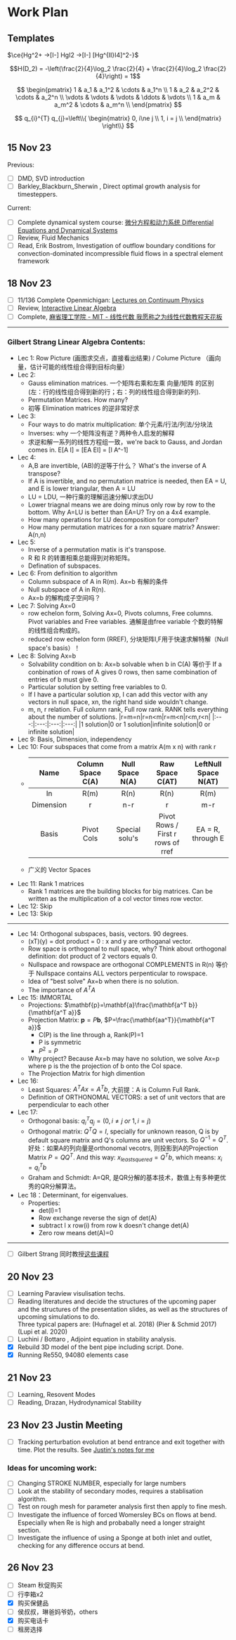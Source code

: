 # Work Plan
## Templates
$\ce{Hg^2+ ->[I-] HgI2 ->[I-] [Hg^{II}I4]^2-}$

$$H(D_2) = -\left(\frac{2}{4}\log_2 \frac{2}{4} + \frac{2}{4}\log_2 \frac{2}{4}\right) = 1$$
      
$$
  \begin{pmatrix}
  1 & a_1 & a_1^2 & \cdots & a_1^n \\
  1 & a_2 & a_2^2 & \cdots & a_2^n \\
  \vdots & \vdots & \vdots & \ddots & \vdots \\
  1 & a_m & a_m^2 & \cdots & a_m^n \\
  \end{pmatrix}
$$

$$
q_{i}^{T} q_{j}=\left\\{
\begin{matrix}
0, i\ne j \\
1, i =  j \\
\end{matrix}
\right\\}
$$

## 15 Nov 23
Previous:
- [ ] DMD, SVD introduction
- [ ] Barkley_Blackburn_Sherwin , Direct optimal growth analysis for timesteppers.

Current:
- [ ] Complete dynamical system course: [微分方程和动力系统 Differential Equations and Dynamical Systems]( https://www.bilibili.com/video/BV13e411N7Vt/?p=32&share_source=copy_web&vd_source=c7625a8fd7a15d5783e3cc2650543d45)
- [ ] Review, Fluid Mechanics
- [ ] Read, Erik Bostrom, Investigation of outflow boundary conditions for convection-dominated incompressible fluid flows in a spectral element framework

## 18 Nov 23
- [ ] 11/136 Complete Openmichigan: [Lectures on Continuum Physics](https://open.umich.edu/find/open-educational-resources/engineering/lectures-continuum-physics)
- [ ] Review, [Interactive Linear Algebra](https://textbooks.math.gatech.edu/ila/index.html)
- [ ] Complete, [麻省理工学院 - MIT - 线性代数 我愿称之为线性代数教程天花板](https://www.bilibili.com/video/BV16Z4y1U7oU/?spm_id_from=333.1007.top_right_bar_window_history.content.click&vd_source=87f333e21626c3c3bbbb43b6711d2d81)
---
 ### Gilbert Strang Linear Algebra Contents:
- Lec 1: Row Picture (画图求交点，直接看出结果) / Colume Picture （画向量，估计可能的线性组合得到目标向量）
- Lec 2:
  - Gauss elimination matrices. 一个矩阵右乘和左乘 向量/矩阵 的区别 (左：行的线性组合得到新的行；右：列的线性组合得到新的列).
  - Permutation Matrices. How many?
  - 初等 Elimination matrices 的逆非常好求 
- Lec 3:
  - Four ways to do matrix multiplication: 单个元素/行法/列法/分块法
  - Inverses: why 一个矩阵没有逆？两种令人启发的解释
  - 求逆和解一系列的线性方程组一致，we're back to Gauss, and Jordan comes in. E[A I] = [EA EI] = [I A^-1]
- Lec 4:
  - A,B are invertible, (AB)的逆等于什么？ What's the inverse of A transpose?
  - If A is invertible, and no permutation matrice is needed, then EA = U, and E is lower triangular, then A = LU
  - LU = LDU, 一种行乘的理解迅速分解U求出DU
  - Lower triagnal means we are doing minus only row by row to the bottom. Why A=LU is better than EA=U? Try on a 4x4 example.
  - How many operations for LU decomposition for computer?
  - How many permutation matrices for a nxn square matrix? Answer: A(n,n)
- Lec 5:
  - Inverse of a permutation matix is it's transpose.
  - R 和 R 的转置相乘总能得到对称矩阵。
  - Defination of subspaces.
- Lec 6: From definition to algorithm
  - Column subspace of A in R(m). Ax=b 有解的条件
  - Null subspace of A in R(n).
  - Ax=b 的解构成子空间吗？
- Lec 7: Solving Ax=0
  - row echelon form, Solving Ax=0, Pivots columns, Free columns. Pivot variables and Free variables. 通解是由free variable 个数的特解的线性组合构成的。
  - reduced row echelon form (RREF), 分块矩阵I,F用于快速求解特解（Null space's basis）！
- Lec 8: Solving Ax=b
  - Solvability condition on b: Ax=b solvable when b in C(A) 等价于 If a conbination of rows of A gives 0 rows, then same combination of entries of b must give 0.
  - Particular solution by setting free variables to 0.
  - If I have a particular solution xp, I can add this vector with any vectors in null space, xn, the right hand side wouldn't change.
  - m, n, r relation. Full column rank, Full row rank. RANK tells everything about the number of solutions.
       |r=m=n|r=n<m|r=m<n|r<m,r<n|
       |:---:|:---:|:---:|:---:|
       |1 solution|0 or 1 solution|infinite solution|0 or infinite solution|
- Lec 9: Basis, Dimension, independency
- Lec 10: Four subspaces that come from a matrix A(m x n) with rank r
  - |Name     |Column Space C(A)|Null Space N(A)|Raw Space C(AT)|LeftNull Space N(AT)|
    |:---:    |:---:            |:---:          |:---:                            |:---:               |
    |In       |R(m)             |R(n)           |R(n)                             |R(m)                |
    |Dimension|r                |n-r            |r                                |m-r                 |
    |Basis    |Pivot Cols       |Special solu's |Pivot Rows / First r rows of rref|EA = R, through E   |
      
  - 广义的 Vector Spaces
- Lec 11: Rank 1 matrices
  - Rank 1 matrices are the building blocks for big matrices. Can be written as the multiplication of a col vector times row vector.
- Lec 12: Skip
- Lec 13: Skip
---
- Lec 14: Orthogonal subspaces, basis, vectors. 90 degrees.
  - (xT)(y) = dot product = 0 : x and y are orthoganal vector.
  - Row space is orthogonal to null space, why? Think about orthogonal definition: dot product of 2 vectors equals 0.
  - Nullspace and rowspace are orthogonal COMPLEMENTS in R(n) 等价于 Nullspace contains ALL vectors perpenticular to rowspace.
  - Idea of "best solve" Ax=b when there is no solution.
  - The importance of $A^TA$
- Lec 15: IMMORTAL
  - Projections: $\mathbf{p}=\mathbf{a}\frac{\mathbf{a^T b}}{\mathbf{a^T a}}$
  - Projection Matrix: $\mathbf{p} = P \mathbf{b}$, $P=\frac{\mathbf{aa^T}}{\mathbf{a^T a}}$
    - C(P) is the line through a, Rank(P)=1
    - P is symmetric
    - $P^2=P$
  - Why project? Because Ax=b may have no solution, we solve Ax=p where p is the the projection of b onto the Col space.
  - The Projection Matrix for high dimention
- Lec 16:
  - Least Squares: $A^T Ax = A^T b$, 大前提：A is Column Full Rank.
  - Definition of ORTHONOMAL VECTORS: a set of unit vectors that are perpendicular to each other
- Lec 17:
  - Orthogonal basis: $q_{i}^{T} q_{j}=(0, i\ne j\ or\ 1, i=j)$
  - Orthogonal matrix: $Q^T Q=I$, specially for unknown reason, Q is by default square matrix and Q's columns are unit vectors. So $Q^{-1} = Q^T$.
    好处：如果A的列向量是orthonomal vecotrs, 则投影到A的Projection Matrix $P=QQ^T$. And this way: $x_{leastsquered} = Q^T b$, which means: $x_i = q_i^T b$
  - Graham and Schmidt: A=QR, 是QR分解的基本技术，数值上有多种更优秀的QR分解算法。
- Lec 18：Determinant, for eigenvalues.
  - Properties: 
    - det(I)=1
    - Row exchange reverse the sign of det(A)
    - subtract l x row(i) from row k doesn't change det(A)
    - Zero row means det(A)=0
---
- [ ] Gilbert Strang 同时教授[这些课程](https://ocw.mit.edu/search/?q=Prof.+Gilbert+Strang)
## 20 Nov 23
- [ ] Learning Paraview visulisation techs.
- [ ] Reading literatures and decide the structures of the upcoming paper and the structures of the presentation slides, as well as the structures of upcoming simulations to do.<br>
      Three typical papers are: (Hufnagel et al. 2018) (Pier & Schmid 2017) (Lupi et al. 2020)
- [ ] Luchini / Bottaro , Adjoint equation in stability analysis.
- [x] Rebuild 3D model of the bent pipe including script. Done.
- [x] Running Re550, 94080 elements case
## 21 Nov 23
- [ ] Learning, Resovent Modes
- [ ] Reading, Drazan, Hydrodynamical Stability
## 23 Nov 23 Justin Meeting
- [ ] Tracking perturbation evolution at bend entrance and exit together with time. Plot the results. See [Justin's notes for me](https://github.com/FanruiC/LinuxSetup/blob/main/workplan/Fanrui.pdf)
### Ideas for uncoming work:
- [ ] Changing STROKE NUMBER, especially for large numbers
- [ ] Look at the stability of secondary modes, requires a stablisation algorithm.
- [ ] Test on rough mesh for parameter analysis first then apply to fine mesh.
- [ ] Investigate the influence of forced Womersley BCs on flows at bend. Especially when Re is high and probabally need a longer straight section.
- [ ] Investigate the influence of using a Sponge at both inlet and outlet, checking for any difference occurs at bend.
## 26 Nov 23
- [ ] Steam 秋促购买
- [ ] 行李箱x2
- [x] 购买保健品
- [ ] 侯叔叔，琳爸妈爷奶，others
- [x] 购买电话卡
- [ ] 租房选择
